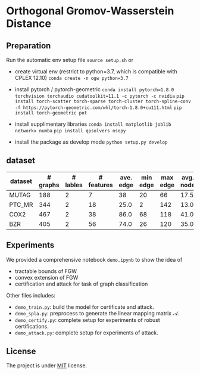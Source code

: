 # Orthogonal Gromov-Wasserstein Distance

## Preparation

Run the automatic env setup file `source setup.sh` or 

* create virtual env (restrict to python=3.7, which is compatible with CPLEX 12.10)
  `conda create -n ogw python=3.7`

* install pytorch / pytorch-geometric
  `conda install pytorch=1.8.0 torchvision torchaudio cudatoolkit=11.1 -c pytorch -c nvidia`
  `pip install torch-scatter torch-sparse torch-cluster torch-spline-conv -f https://pytorch-geometric.com/whl/torch-1.8.0+cu111.html`
  `pip install torch-geometric pot`

* install supplimentary libraries
  `conda install matplotlib joblib networkx numba`
  `pip install qpsolvers nsopy`

* install the package as develop mode
  `python setup.py develop`

## dataset

| dataset | # graphs | # lables | # features | ave. edge | min edge | max edge | avg. node | min node | max node |
| ------- | -------- | -------- | ---------- | --------- | -------- | -------- | --------- | -------- | -------- |
| MUTAG   | 188      | 2        | 7          | 38        | 20       | 66       | 17.5      | 10       | 28       |
| PTC_MR  | 344      | 2        | 18         | 25.0      | 2        | 142      | 13.0      | 2        | 64       |
| COX2    | 467      | 2        | 38         | 86.0      | 68       | 118      | 41.0      | 32       | 56       |
| BZR     | 405      | 2        | 56         | 74.0      | 26       | 120      | 35.0      | 13       | 57       |


## Experiments

We provided a comprehensive notebook `demo.ipynb` to show the idea of

* tractable bounds of FGW
* convex extension of FGW
* certification and attack for task of graph classification

Other files includes:

* `demo_train.py`: build the model for certificate and attack.
* `demo_spla.py`: preprocess to generate the linear mapping matrix $\mathcal{A}$.
* `demo_certify.py`: complete setup for experiments of robust certifications.
* `demo_attack.py`: complete setup for experiments of attack.

## License

The project is under [MIT](./LICENSE) license.